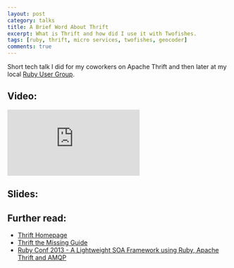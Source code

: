 ```yaml
---
layout: post
category: talks
title: A Brief Word About Thrift
excerpt: What is Thrift and how did I use it with Twofishes.
tags: [ruby, thrift, micro services, twofishes, geocoder]
comments: true
---
```


Short tech talk I did for my coworkers on Apache Thrift and then later at my local [Ruby User Group](http://www.rug.si/2015/03/10/february-meetup-recap/).

## Video:

<iframe src="https://www.youtube.com/embed/XnreZtC87do" frameborder="0" allowfullscreen></iframe>

## Slides:

<script async class="speakerdeck-embed" data-id="7df3150316fe490d8557e1e5d5b84799" src="//speakerdeck.com/assets/embed.js"></script>

## Further read:

- [Thrift Homepage](http://thrift.apache.org/)
- [Thrift the Missing Guide]( http://diwakergupta.github.io/thrift-missing-guide/)
- [Ruby Conf 2013 - A Lightweight SOA Framework using Ruby, Apache Thrift and AMQP]( https://www.youtube.com/watch?v=HTVoQ6_iVuc)
